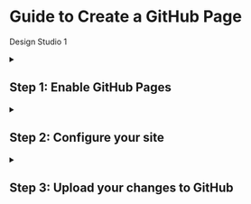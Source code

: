 # Guide to Create a GitHub Page 

Design Studio 1 

<details id=1>
<summary><h2>Step 1: Enable GitHub Pages</h2></summary>

Let's create a website and host on GitHub together! _

### :keyboard: Activity: Enable GitHub Pages

1. Open a new browser tab, and work on the steps in your second tab while you read the instructions in this tab.
1. Under your repository name, click **Settings**.
1. Click **Pages**, in the "GitHub Pages" section, use the Source drop-down, then select **main branch**.
1. Wait about _one minute_, then refresh this page for the next step.
   > Turning on GitHub Pages creates a deployment of your repository. GitHub Actions may take up to a minute to respond while waiting for the deployment. Future steps will be about 20 seconds; this step is slower.

</details>


<details id=2>
<summary><h2>Step 2: Configure your site</h2></summary>

_You turned on GitHub Pages! :tada:_

We will create a website by first creating an HTML page. Let's name it index.html. You can call it whatever you want but the most importantly, the ending has to be .html.  

### :keyboard: Activity: Configure your site

1. Open up a text editor.  
1. Copy and paste the template provided for you. 
1. Play around with the HTML and CSS!! :tada:  

</details>


<details id=5>
<summary><h2>Step 3: Upload your changes to GitHub</h2></summary>

### :keyboard: Activity: Upload your changes  

1. Click **Commit to main**.
1. Click ****.
1. Wait about 20 seconds then refresh this page for the next step.

</details>

